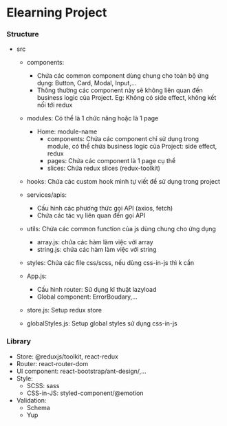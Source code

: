 # Elearning Project

### Structure
- src
  - components:
    - Chứa các common component dùng chung cho toàn bộ ứng dụng: Button, Card, Modal, Input,...
    - Thông thường các component này sẽ không liên quan đến business logic của Project. Eg: Không có side effect, không kết nối tới redux

  - modules: Có thể là 1 chức năng hoặc là 1 page
    - Home: module-name
      - components: Chứa các component chỉ sử dụng trong module, có thể chứa business logic của Project: side effect, redux
      - pages: Chứa các component là 1 page cụ thể
      - slices: Chứa redux slices (redux-toolkit)

  - hooks: Chứa các custom hook mình tự viết để sử dụng trong project

  - services/apis:
    - Cấu hình các phương thức gọi API (axios, fetch)
    - Chứa các tác vụ liên quan đến gọi API

  - utils: Chứa các common function của js dùng chung cho ứng dụng
    - array.js: chứa các hàm làm việc với array
    - string.js: chứa các hàm làm việc với string

  - styles: Chứa các file css/scss, nếu dùng css-in-js thì k cần

  - App.js:
    - Cấu hình router: Sử dụng kĩ thuật lazyload
    - Global component: ErrorBoudary,...
  - store.js: Setup redux store
  - globalStyles.js: Setup global styles sử dụng css-in-js


### Library
- Store: @reduxjs/toolkit, react-redux
- Router: react-router-dom
- UI component: react-bootstrap/ant-design/,...
- Style:
  - SCSS: sass
  - CSS-in-JS: styled-component/@emotion
- Validation:
  - Schema
  - Yup
